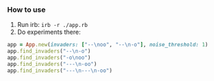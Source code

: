 ### How to use

1. Run irb: `irb -r ./app.rb`
1. Do experiments there:

```ruby
app = App.new(invaders: ["--\noo", "--\n-o"], noise_threshold: 1)
app.find_invaders("--\n-o")
app.find_invaders("-o\noo")
app.find_invaders("---\n-oo")
app.find_invaders("---\n---\n-oo")
```

